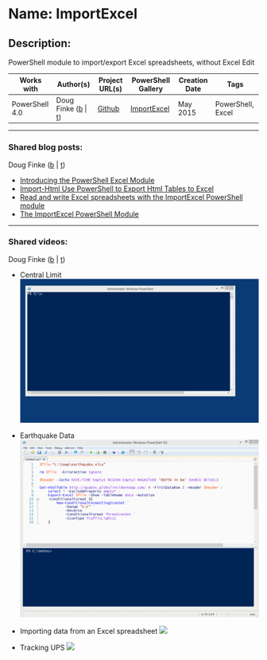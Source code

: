 # Name: ImportExcel

## Description:
PowerShell module to import/export Excel spreadsheets, without Excel Edit

| Works with | Author(s) | Project URL(s) | PowerShell Gallery | Creation Date | Tags |
|------------|--------|-------------------|--------------------|---------------|------|
| PowerShell 4.0 | Doug Finke ([b](https://dfinke.github.io/) \| [t](https://twitter.com/dfinke)) | [Github](https://github.com/dfinke/ImportExcel) | [ImportExcel](https://www.powershellgallery.com/packages/ImportExcel) | May 2015 | PowerShell, Excel |

____

### Shared blog posts:
Doug Finke ([b](https://dfinke.github.io/) | [t](https://twitter.com/dfinke))
* [Introducing the PowerShell Excel Module](https://blogs.technet.microsoft.com/heyscriptingguy/2015/11/25/introducing-the-powershell-excel-module-2/)
* [Import-Html Use PowerShell to Export Html Tables to Excel](https://dfinke.github.io/2016/import-html-use-powershell-to-export-html-tables-to-excel/)
* [Read and write Excel spreadsheets with the ImportExcel PowerShell module](https://4sysops.com/archives/read-and-write-excel-spreadsheets-with-the-importexcel-powershell-module/)
* [The ImportExcel PowerShell Module](https://www.altitude365.com/2016/01/08/importexcel-powershell/)
____

### Shared videos:
Doug Finke ([b](https://dfinke.github.io/) | [t](https://twitter.com/dfinke))

* Central Limit
![](https://raw.githubusercontent.com/dfinke/GifCam/master/CentralLimit.gif)

* Earthquake Data
![](https://raw.githubusercontent.com/dfinke/GifCam/master/GetEarthquakeData.gif)

* Importing data from an Excel spreadsheet
![](https://raw.githubusercontent.com/dfinke/ImportExcel/master/images/TryImportExcel.gif)

* Tracking UPS
![](https://raw.githubusercontent.com/dfinke/ImportExcel/master/images/Tracking.gif)